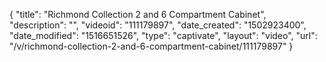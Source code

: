 {
    "title": "Richmond Collection 2 and 6 Compartment Cabinet",
    "description": "",
    "videoid": "111179897",
    "date_created": "1502923400",
    "date_modified": "1516651526",
    "type": "captivate",
    "layout": "video",
    "url": "\/v\/richmond-collection-2-and-6-compartment-cabinet\/111179897"
}